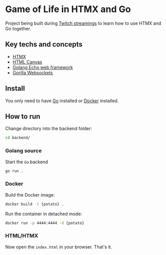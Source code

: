 # Game of Life in HTMX and Go

Project being built during [Twitch streamings](https://www.twitch.tv/guilospanck) to learn how to use HTMX and Go together.

## Key techs and concepts

- [HTMX](https://htmx.org/)
- [HTML Canvas](https://developer.mozilla.org/en-US/docs/Web/API/Canvas_API)
- [Golang Echo web framework](https://echo.labstack.com/)
- [Gorilla Websockets](https://github.com/gorilla/websocket)

## Install

You only need to have [Go](https://go.dev/doc/install) installed or [Docker](https://www.docker.com/) installed.

## How to run

Change directory into the backend folder:
 
```sh
cd backend/
```

### Golang source

Start the `Go` backend

```sh
go run .
```

### Docker

Build the Docker image:

```sh
docker build -t {potato} .
```

Run the container in detached mode:

```sh
docker run -p 4444:4444 -d {potato}
```

### HTML/HTMX

Now open the `index.html` in your browser. That's it.

